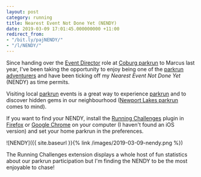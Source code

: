 ```yaml
---
layout: post
category: running
title: Nearest Event Not Done Yet (NENDY)
date: 2019-03-09 17:01:45.000000000 +11:00
redirect_from:
- "/bit.ly/pajNENDY/"
- "/l/NENDY/"
---
```

Since handing over the [Event
Director](https://wiki.parkrun.com/index.php/Event_Director) role at [Coburg
parkrun](http://bit.ly/pajCp) to Marcus last year, I've been taking the
opportunity to enjoy being one of the [parkrun
adventurers](https://www.facebook.com/parkrunadventurers/) and have been ticking
off my _Nearest Event Not Done Yet_ (NENDY) as time permits.

Visiting local [parkrun](https://www.parkrun.com.au/) events is a great way to
experience [parkrun](https://www.parkrun.com/) and to discover hidden gems in
our neighbourhood ([Newport Lakes
parkrun](http://www.parkrun.com.au/newportlakes/) comes to mind).

If you want to find your NENDY, install the [Running
Challenges](https://running-challenges.co.uk/) plugin in
[Firefox](https://www.mozilla.org/firefox/) or [Google
Chrome](https://www.google.com/chrome/) on your computer (I haven't found an iOS
version) and set your home parkrun in the preferences.

![NENDY]({{ site.baseurl }}{% link /images/2019-03-09-nendy.png %})

The Running Challenges extension displays a whole host of fun statistics about
our parkrun participation but I'm finding the NENDY to be the most enjoyable to
chase!
